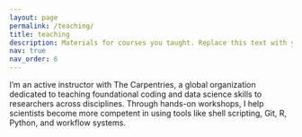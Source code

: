 ```yaml
---
layout: page
permalink: /teaching/
title: teaching
description: Materials for courses you taught. Replace this text with your description.
nav: true
nav_order: 6
---
```


I’m an active instructor with The Carpentries, a global organization dedicated to teaching foundational coding and data science skills to researchers across disciplines.
Through hands-on workshops, I help scientists become more competent in using tools like shell scripting, Git, R, Python, and workflow systems.
